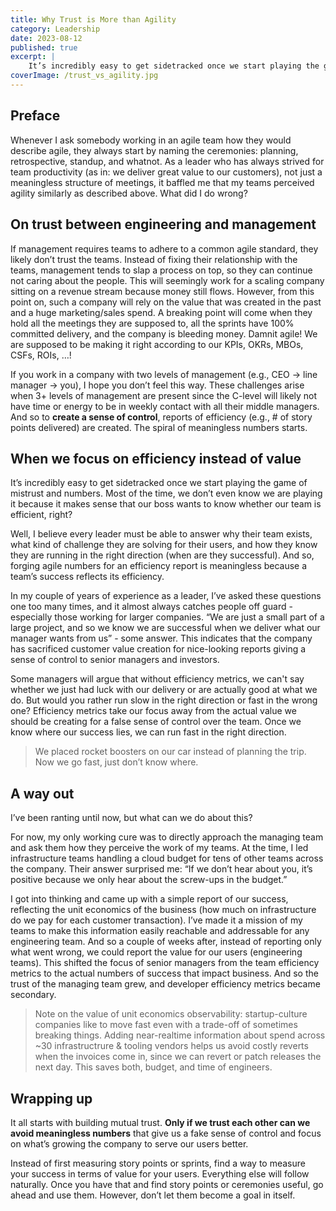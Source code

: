 ```yaml
---
title: Why Trust is More than Agility
category: Leadership
date: 2023-08-12
published: true
excerpt: |
    It’s incredibly easy to get sidetracked once we start playing the game of mistrust and numbers. Most of the time we don’t even know we are playing it because it makes sense that our boss wants to know whether our team is efficient, right?
coverImage: /trust_vs_agility.jpg
---
```


## Preface

Whenever I ask somebody working in an agile team how they would describe agile, they always start by naming the ceremonies: planning, retrospective, standup, and whatnot. As a leader who has always strived for team productivity (as in: we deliver great value to our customers), not just a meaningless structure of meetings, it baffled me that my teams perceived agility similarly as described above. What did I do wrong?

## On trust between engineering and management

If management requires teams to adhere to a common agile standard, they likely don’t trust the teams. Instead of fixing their relationship with the teams, management tends to slap a process on top, so they can continue not caring about the people. This will seemingly work for a scaling company sitting on a revenue stream because money still flows. However, from this point on, such a company will rely on the value that was created in the past and a huge marketing/sales spend. A breaking point will come when they hold all the meetings they are supposed to, all the sprints have 100% committed delivery, and the company is bleeding money. Damnit agile! We are supposed to be making it right according to our KPIs, OKRs, MBOs, CSFs, ROIs, …!

If you work in a company with two levels of management (e.g., CEO → line manager → you), I hope you don’t feel this way. These challenges arise when 3+ levels of management are present since the C-level will likely not have time or energy to be in weekly contact with all their middle managers. And so to **create a sense of control**, reports of efficiency (e.g., # of story points delivered) are created. The spiral of meaningless numbers starts.

## When we focus on efficiency instead of value

It’s incredibly easy to get sidetracked once we start playing the game of mistrust and numbers. Most of the time, we don’t even know we are playing it because it makes sense that our boss wants to know whether our team is efficient, right?

Well, I believe every leader must be able to answer why their team exists, what kind of challenge they are solving for their users, and how they know they are running in the right direction (when are they successful). And so, forging agile numbers for an efficiency report is meaningless because a team’s success reflects its efficiency. 

In my couple of years of experience as a leader, I’ve asked these questions one too many times, and it almost always catches people off guard - especially those working for larger companies. “We are just a small part of a large project, and so we know we are successful when we deliver what our manager wants from us” - some answer. This indicates that the company has sacrificed customer value creation for nice-looking reports giving a sense of control to senior managers and investors.

Some managers will argue that without efficiency metrics, we can't say whether we just had luck with our delivery or are actually good at what we do. But would you rather run slow in the right direction or fast in the wrong one? Efficiency metrics take our focus away from the actual value we should be creating for a false sense of control over the team. Once we know where our success lies, we can run fast in the right direction.

> We placed rocket boosters on our car instead of planning the trip. Now we go fast, just don’t know where.

## A way out

I’ve been ranting until now, but what can we do about this?

For now, my only working cure was to directly approach the managing team and ask them how they perceive the work of my teams. At the time, I led infrastructure teams handling a cloud budget for tens of other teams across the company. Their answer surprised me: “If we don’t hear about you, it’s positive because we only hear about the screw-ups in the budget.”

I got into thinking and came up with a simple report of our success, reflecting the unit economics of the business (how much on infrastructure do we pay for each customer transaction). I’ve made it a mission of my teams to make this information easily reachable and addressable for any engineering team. And so a couple of weeks after, instead of reporting only what went wrong, we could report the value for our users (engineering teams). This shifted the focus of senior managers from the team efficiency metrics to the actual numbers of success that impact business. And so the trust of the managing team grew, and developer efficiency metrics became secondary.

> Note on the value of unit economics observability: startup-culture companies like to move fast even with a trade-off of sometimes breaking things. Adding near-realtime information about spend across ~30 infrastructrure & tooling vendors helps us avoid costly reverts when the invoices come in, since we can revert or patch releases the next day. This saves both, budget, and time of engineers. 

## Wrapping up

It all starts with building mutual trust. **Only if we trust each other can we avoid meaningless numbers** that give us a fake sense of control and focus on what’s growing the company to serve our users better.

Instead of first measuring story points or sprints, find a way to measure your success in terms of value for your users. Everything else will follow naturally. Once you have that and find story points or ceremonies useful, go ahead and use them. However, don’t let them become a goal in itself.
